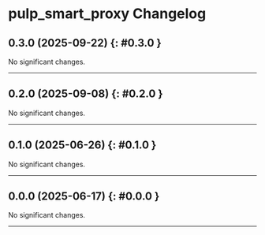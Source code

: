 # pulp_smart_proxy Changelog

[//]: # (You should *NOT* be adding new change log entries to this file, this)
[//]: # (file is managed by towncrier. You *may* edit previous change logs to)
[//]: # (fix problems like typo corrections or such.)
[//]: # (To add a new change log entry, please see the contributing docs.)
[//]: # (WARNING: Don't drop the towncrier directive!)

[//]: # (towncrier release notes start)

## 0.3.0 (2025-09-22) {: #0.3.0 }

No significant changes.

---

## 0.2.0 (2025-09-08) {: #0.2.0 }

No significant changes.

---

## 0.1.0 (2025-06-26) {: #0.1.0 }

No significant changes.

---

## 0.0.0 (2025-06-17) {: #0.0.0 }

No significant changes.

---
